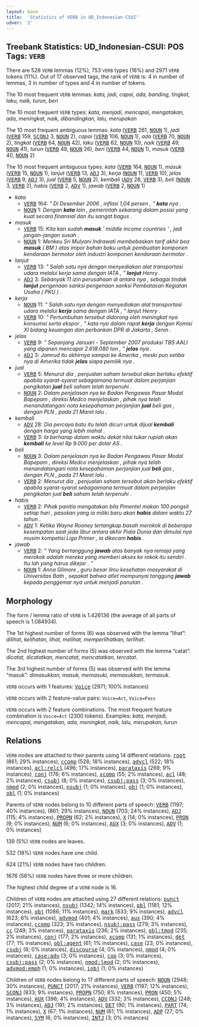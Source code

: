 ```yaml
---
layout: base
title:  'Statistics of VERB in UD_Indonesian-CSUI'
udver: '2'
---
```


## Treebank Statistics: UD_Indonesian-CSUI: POS Tags: `VERB`

There are 528 `VERB` lemmas (12%), 753 `VERB` types (16%) and 2971 `VERB` tokens (11%).
Out of 17 observed tags, the rank of `VERB` is: 4 in number of lemmas, 3 in number of types and 4 in number of tokens.

The 10 most frequent `VERB` lemmas: <em>kata, jadi, capai, ada, banding, tingkat, laku, naik, turun, beri</em>

The 10 most frequent `VERB` types:  <em>kata, menjadi, mencapai, mengatakan, ada, meningkat, naik, dibandingkan, lalu, merupakan</em>

The 10 most frequent ambiguous lemmas: <em>kata</em> (<tt><a href="id_csui-pos-VERB.html">VERB</a></tt> 261, <tt><a href="id_csui-pos-NOUN.html">NOUN</a></tt> 1), <em>jadi</em> (<tt><a href="id_csui-pos-VERB.html">VERB</a></tt> 159, <tt><a href="id_csui-pos-SCONJ.html">SCONJ</a></tt> 3, <tt><a href="id_csui-pos-NOUN.html">NOUN</a></tt> 2), <em>capai</em> (<tt><a href="id_csui-pos-VERB.html">VERB</a></tt> 106, <tt><a href="id_csui-pos-NOUN.html">NOUN</a></tt> 1), <em>ada</em> (<tt><a href="id_csui-pos-VERB.html">VERB</a></tt> 70, <tt><a href="id_csui-pos-NOUN.html">NOUN</a></tt> 2), <em>tingkat</em> (<tt><a href="id_csui-pos-VERB.html">VERB</a></tt> 64, <tt><a href="id_csui-pos-NOUN.html">NOUN</a></tt> 42), <em>laku</em> (<tt><a href="id_csui-pos-VERB.html">VERB</a></tt> 62, <tt><a href="id_csui-pos-NOUN.html">NOUN</a></tt> 10), <em>naik</em> (<tt><a href="id_csui-pos-VERB.html">VERB</a></tt> 49, <tt><a href="id_csui-pos-NOUN.html">NOUN</a></tt> 41), <em>turun</em> (<tt><a href="id_csui-pos-VERB.html">VERB</a></tt> 49, <tt><a href="id_csui-pos-NOUN.html">NOUN</a></tt> 26), <em>beri</em> (<tt><a href="id_csui-pos-VERB.html">VERB</a></tt> 44, <tt><a href="id_csui-pos-NOUN.html">NOUN</a></tt> 1), <em>masuk</em> (<tt><a href="id_csui-pos-VERB.html">VERB</a></tt> 40, <tt><a href="id_csui-pos-NOUN.html">NOUN</a></tt> 2)

The 10 most frequent ambiguous types:  <em>kata</em> (<tt><a href="id_csui-pos-VERB.html">VERB</a></tt> 164, <tt><a href="id_csui-pos-NOUN.html">NOUN</a></tt> 1), <em>masuk</em> (<tt><a href="id_csui-pos-VERB.html">VERB</a></tt> 15, <tt><a href="id_csui-pos-NOUN.html">NOUN</a></tt> 1), <em>lanjut</em> (<tt><a href="id_csui-pos-VERB.html">VERB</a></tt> 13, <tt><a href="id_csui-pos-ADJ.html">ADJ</a></tt> 3), <em>kerja</em> (<tt><a href="id_csui-pos-NOUN.html">NOUN</a></tt> 11, <tt><a href="id_csui-pos-VERB.html">VERB</a></tt> 10), <em>jelas</em> (<tt><a href="id_csui-pos-VERB.html">VERB</a></tt> 9, <tt><a href="id_csui-pos-ADJ.html">ADJ</a></tt> 3), <em>jual</em> (<tt><a href="id_csui-pos-VERB.html">VERB</a></tt> 5, <tt><a href="id_csui-pos-NOUN.html">NOUN</a></tt> 2), <em>kembali</em> (<tt><a href="id_csui-pos-ADV.html">ADV</a></tt> 28, <tt><a href="id_csui-pos-VERB.html">VERB</a></tt> 3), <em>beli</em> (<tt><a href="id_csui-pos-NOUN.html">NOUN</a></tt> 3, <tt><a href="id_csui-pos-VERB.html">VERB</a></tt> 2), <em>habis</em> (<tt><a href="id_csui-pos-VERB.html">VERB</a></tt> 2, <tt><a href="id_csui-pos-ADV.html">ADV</a></tt> 1), <em>jawab</em> (<tt><a href="id_csui-pos-VERB.html">VERB</a></tt> 2, <tt><a href="id_csui-pos-NOUN.html">NOUN</a></tt> 1)


* <em>kata</em>
  * <tt><a href="id_csui-pos-VERB.html">VERB</a></tt> 164: <em>" Di Desember 2006 , inflasi 1,04 persen , " <b>kata</b> nya .</em>
  * <tt><a href="id_csui-pos-NOUN.html">NOUN</a></tt> 1: <em>Dengan <b>kata</b> lain , pemerintah sekarang dalam posisi yang kuat secara finansial dan itu sangat bagus .</em>
* <em>masuk</em>
  * <tt><a href="id_csui-pos-VERB.html">VERB</a></tt> 15: <em>Kita kan sudah <b>masuk</b> ' middle income countries ' , jadi jangan-jangan susah .</em>
  * <tt><a href="id_csui-pos-NOUN.html">NOUN</a></tt> 1: <em>Menkeu Sri Mulyani Indrawati membebaskan tarif akhir bea <b>masuk</b> ( BM ) atas impor bahan baku untuk pembuatan komponen kendaraan bermotor oleh industri komponen kendaraan bermotor .</em>
* <em>lanjut</em>
  * <tt><a href="id_csui-pos-VERB.html">VERB</a></tt> 13: <em>" Salah satu nya dengan menyediakan alat transportasi udara melalui kerja sama dengan IATA , " <b>lanjut</b> Henry .</em>
  * <tt><a href="id_csui-pos-ADJ.html">ADJ</a></tt> 3: <em>Sebanyak 11 izin perusahaan di antara nya , sebagai tindak <b>lanjut</b> pengenaan sanksi pengenaan sanksi Pembatasan Kegiatan Usaha ( PKU ) .</em>
* <em>kerja</em>
  * <tt><a href="id_csui-pos-NOUN.html">NOUN</a></tt> 11: <em>" Salah satu nya dengan menyediakan alat transportasi udara melalui <b>kerja</b> sama dengan IATA , " lanjut Henry .</em>
  * <tt><a href="id_csui-pos-VERB.html">VERB</a></tt> 10: <em>" Pertumbuhan tersebut didorong oleh meningkat nya konsumsi serta ekspor , " kata nya dalam rapat <b>kerja</b> dengan Komisi XI bidang keuangan dan perbankan DPR di Jakarta , Senin .</em>
* <em>jelas</em>
  * <tt><a href="id_csui-pos-VERB.html">VERB</a></tt> 9: <em>" Sepanjang Januari - September 2007 produksi TBS AALI yang dipanen mencapai 2.618.080 ton , " <b>jelas</b> nya .</em>
  * <tt><a href="id_csui-pos-ADJ.html">ADJ</a></tt> 3: <em>Jamrud itu akhirnya sampai ke Amerika , meski pun setiba nya di Amerika tidak <b>jelas</b> siapa pemilik nya .</em>
* <em>jual</em>
  * <tt><a href="id_csui-pos-VERB.html">VERB</a></tt> 5: <em>Menurut dia , penjualan saham tersebut akan berlaku efektif apabila syarat-syarat sebagaimana termuat dalam perjanjian pengikatan <b>jual</b> beli saham telah terpenuhi .</em>
  * <tt><a href="id_csui-pos-NOUN.html">NOUN</a></tt> 2: <em>Dalam penjelasan nya ke Badan Pengawas Pasar Modal Bapepam , direksi Medco menjelaskan , pihak nya telah menandatangani nota kesepahaman perjanjian <b>jual</b> beli gas , dengan PLN , pada 21 Maret lalu .</em>
* <em>kembali</em>
  * <tt><a href="id_csui-pos-ADV.html">ADV</a></tt> 28: <em>Dia percaya batu itu telah dicuri untuk dijual <b>kembali</b> dengan harga yang lebih mahal .</em>
  * <tt><a href="id_csui-pos-VERB.html">VERB</a></tt> 3: <em>Ia berharap dalam waktu dekat nilai tukar rupiah akan <b>kembali</b> ke level Rp 9.000 per dolar AS .</em>
* <em>beli</em>
  * <tt><a href="id_csui-pos-NOUN.html">NOUN</a></tt> 3: <em>Dalam penjelasan nya ke Badan Pengawas Pasar Modal Bapepam , direksi Medco menjelaskan , pihak nya telah menandatangani nota kesepahaman perjanjian jual <b>beli</b> gas , dengan PLN , pada 21 Maret lalu .</em>
  * <tt><a href="id_csui-pos-VERB.html">VERB</a></tt> 2: <em>Menurut dia , penjualan saham tersebut akan berlaku efektif apabila syarat-syarat sebagaimana termuat dalam perjanjian pengikatan jual <b>beli</b> saham telah terpenuhi .</em>
* <em>habis</em>
  * <tt><a href="id_csui-pos-VERB.html">VERB</a></tt> 2: <em>Pihak panitia mengatakan bila Pimentel makan 100 pangsit setiap hari , pasokan yang ia miliki baru akan <b>habis</b> dalam waktu 27 tahun .</em>
  * <tt><a href="id_csui-pos-ADV.html">ADV</a></tt> 1: <em>Ketika Wayne Rooney tertangkap basah merokok di beberapa kesempatan saat jeda libur antara akhir Piala Dunia dan dimulai nya musim kompetisi Liga Primer , ia dikecam <b>habis</b> .</em>
* <em>jawab</em>
  * <tt><a href="id_csui-pos-VERB.html">VERB</a></tt> 2: <em>" Yang bertanggung <b>jawab</b> atas banyak nya remaja yang merokok adalah mereka yang memberi akses ke rokok itu sendiri . Itu lah yang harus dikejar . "</em>
  * <tt><a href="id_csui-pos-NOUN.html">NOUN</a></tt> 1: <em>Anna Gilmore , guru besar ilmu kesehatan masyarakat di Universitas Bath , sepakat bahwa atlet mempunyai tanggung <b>jawab</b> kepada penggemar nya untuk menjadi panutan .</em>

## Morphology

The form / lemma ratio of `VERB` is 1.426136 (the average of all parts of speech is 1.084934).

The 1st highest number of forms (6) was observed with the lemma “lihat”: <em>dilihat, kelihatan, lihat, melihat, memperlihatkan, terlihat</em>.

The 2nd highest number of forms (5) was observed with the lemma “catat”: <em>dicatat, dicatatkan, mencatat, mencatatkan, tercatat</em>.

The 3rd highest number of forms (5) was observed with the lemma “masuk”: <em>dimasukkan, masuk, memasuki, memasukkan, termasuk</em>.

`VERB` occurs with 1 features: <tt><a href="id_csui-feat-Voice.html">Voice</a></tt> (2971; 100% instances)

`VERB` occurs with 2 feature-value pairs: `Voice=Act`, `Voice=Pass`

`VERB` occurs with 2 feature combinations.
The most frequent feature combination is `Voice=Act` (2300 tokens).
Examples: <em>kata, menjadi, mencapai, mengatakan, ada, meningkat, naik, lalu, merupakan, turun</em>


## Relations

`VERB` nodes are attached to their parents using 14 different relations: <tt><a href="id_csui-dep-root.html">root</a></tt> (861; 29% instances), <tt><a href="id_csui-dep-ccomp.html">ccomp</a></tt> (528; 18% instances), <tt><a href="id_csui-dep-advcl.html">advcl</a></tt> (522; 18% instances), <tt><a href="id_csui-dep-acl-relcl.html">acl:relcl</a></tt> (496; 17% instances), <tt><a href="id_csui-dep-parataxis.html">parataxis</a></tt> (269; 9% instances), <tt><a href="id_csui-dep-conj.html">conj</a></tt> (176; 6% instances), <tt><a href="id_csui-dep-xcomp.html">xcomp</a></tt> (55; 2% instances), <tt><a href="id_csui-dep-acl.html">acl</a></tt> (48; 2% instances), <tt><a href="id_csui-dep-csubj.html">csubj</a></tt> (8; 0% instances), <tt><a href="id_csui-dep-csubj-pass.html">csubj:pass</a></tt> (3; 0% instances), <tt><a href="id_csui-dep-nmod.html">nmod</a></tt> (2; 0% instances), <tt><a href="id_csui-dep-nsubj.html">nsubj</a></tt> (1; 0% instances), <tt><a href="id_csui-dep-obj.html">obj</a></tt> (1; 0% instances), <tt><a href="id_csui-dep-obl.html">obl</a></tt> (1; 0% instances)

Parents of `VERB` nodes belong to 10 different parts of speech: <tt><a href="id_csui-pos-VERB.html">VERB</a></tt> (1197; 40% instances),  (861; 29% instances), <tt><a href="id_csui-pos-NOUN.html">NOUN</a></tt> (703; 24% instances), <tt><a href="id_csui-pos-ADJ.html">ADJ</a></tt> (115; 4% instances), <tt><a href="id_csui-pos-PROPN.html">PROPN</a></tt> (62; 2% instances), <tt><a href="id_csui-pos-X.html">X</a></tt> (14; 0% instances), <tt><a href="id_csui-pos-PRON.html">PRON</a></tt> (9; 0% instances), <tt><a href="id_csui-pos-NUM.html">NUM</a></tt> (6; 0% instances), <tt><a href="id_csui-pos-AUX.html">AUX</a></tt> (3; 0% instances), <tt><a href="id_csui-pos-ADV.html">ADV</a></tt> (1; 0% instances)

139 (5%) `VERB` nodes are leaves.

532 (18%) `VERB` nodes have one child.

624 (21%) `VERB` nodes have two children.

1676 (56%) `VERB` nodes have three or more children.

The highest child degree of a `VERB` node is 16.

Children of `VERB` nodes are attached using 27 different relations: <tt><a href="id_csui-dep-punct.html">punct</a></tt> (2017; 21% instances), <tt><a href="id_csui-dep-nsubj.html">nsubj</a></tt> (1342; 14% instances), <tt><a href="id_csui-dep-obl.html">obl</a></tt> (1181; 12% instances), <tt><a href="id_csui-dep-obj.html">obj</a></tt> (1086; 11% instances), <tt><a href="id_csui-dep-mark.html">mark</a></tt> (833; 9% instances), <tt><a href="id_csui-dep-advcl.html">advcl</a></tt> (623; 6% instances), <tt><a href="id_csui-dep-advmod.html">advmod</a></tt> (401; 4% instances), <tt><a href="id_csui-dep-aux.html">aux</a></tt> (390; 4% instances), <tt><a href="id_csui-dep-ccomp.html">ccomp</a></tt> (323; 3% instances), <tt><a href="id_csui-dep-nsubj-pass.html">nsubj:pass</a></tt> (279; 3% instances), <tt><a href="id_csui-dep-cc.html">cc</a></tt> (249; 3% instances), <tt><a href="id_csui-dep-parataxis.html">parataxis</a></tt> (236; 2% instances), <tt><a href="id_csui-dep-obl-tmod.html">obl:tmod</a></tt> (235; 2% instances), <tt><a href="id_csui-dep-conj.html">conj</a></tt> (177; 2% instances), <tt><a href="id_csui-dep-xcomp.html">xcomp</a></tt> (131; 1% instances), <tt><a href="id_csui-dep-det.html">det</a></tt> (77; 1% instances), <tt><a href="id_csui-dep-obl-agent.html">obl:agent</a></tt> (61; 1% instances), <tt><a href="id_csui-dep-case.html">case</a></tt> (23; 0% instances), <tt><a href="id_csui-dep-csubj.html">csubj</a></tt> (6; 0% instances), <tt><a href="id_csui-dep-discourse.html">discourse</a></tt> (4; 0% instances), <tt><a href="id_csui-dep-nmod.html">nmod</a></tt> (4; 0% instances), <tt><a href="id_csui-dep-case-adv.html">case:adv</a></tt> (3; 0% instances), <tt><a href="id_csui-dep-cop.html">cop</a></tt> (3; 0% instances), <tt><a href="id_csui-dep-csubj-pass.html">csubj:pass</a></tt> (2; 0% instances), <tt><a href="id_csui-dep-nmod-lmod.html">nmod:lmod</a></tt> (2; 0% instances), <tt><a href="id_csui-dep-advmod-emph.html">advmod:emph</a></tt> (1; 0% instances), <tt><a href="id_csui-dep-iobj.html">iobj</a></tt> (1; 0% instances)

Children of `VERB` nodes belong to 17 different parts of speech: <tt><a href="id_csui-pos-NOUN.html">NOUN</a></tt> (2948; 30% instances), <tt><a href="id_csui-pos-PUNCT.html">PUNCT</a></tt> (2017; 21% instances), <tt><a href="id_csui-pos-VERB.html">VERB</a></tt> (1197; 12% instances), <tt><a href="id_csui-pos-SCONJ.html">SCONJ</a></tt> (833; 9% instances), <tt><a href="id_csui-pos-PROPN.html">PROPN</a></tt> (750; 8% instances), <tt><a href="id_csui-pos-PRON.html">PRON</a></tt> (450; 5% instances), <tt><a href="id_csui-pos-AUX.html">AUX</a></tt> (396; 4% instances), <tt><a href="id_csui-pos-ADV.html">ADV</a></tt> (332; 3% instances), <tt><a href="id_csui-pos-CCONJ.html">CCONJ</a></tt> (248; 3% instances), <tt><a href="id_csui-pos-ADJ.html">ADJ</a></tt> (191; 2% instances), <tt><a href="id_csui-pos-DET.html">DET</a></tt> (90; 1% instances), <tt><a href="id_csui-pos-PART.html">PART</a></tt> (74; 1% instances), <tt><a href="id_csui-pos-X.html">X</a></tt> (67; 1% instances), <tt><a href="id_csui-pos-NUM.html">NUM</a></tt> (61; 1% instances), <tt><a href="id_csui-pos-ADP.html">ADP</a></tt> (27; 0% instances), <tt><a href="id_csui-pos-SYM.html">SYM</a></tt> (6; 0% instances), <tt><a href="id_csui-pos-INTJ.html">INTJ</a></tt> (3; 0% instances)

